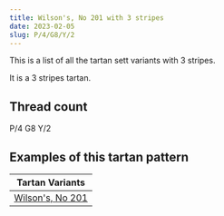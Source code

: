 ```yaml
---
title: Wilson's, No 201 with 3 stripes
date: 2023-02-05
slug: P/4/G8/Y/2
---
```

This is a list of all the tartan sett variants with 3 stripes.

It is a 3 stripes tartan.


## Thread count
P/4 G8 Y/2

## Examples of this tartan pattern

| Tartan Variants |
|---------------|
| [Wilson's, No 201](/variants/p/4/g8/y/2-g008000-p800080-yf0c000)||
